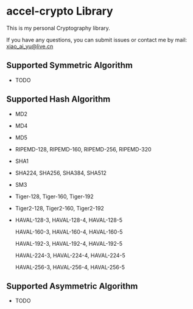 # accel-crypto Library

This is my personal Cryptography library.

If you have any questions, you can submit issues or contact me by mail: xiao_ai_yu@live.cn

## Supported Symmetric Algorithm

* TODO

## Supported Hash Algorithm

* MD2
* MD4
* MD5
* RIPEMD-128, RIPEMD-160, RIPEMD-256, RIPEMD-320
* SHA1
* SHA224, SHA256, SHA384, SHA512
* SM3
* Tiger-128, Tiger-160, Tiger-192
* Tiger2-128, Tiger2-160, Tiger2-192
* HAVAL-128-3, HAVAL-128-4, HAVAL-128-5

  HAVAL-160-3, HAVAL-160-4, HAVAL-160-5

  HAVAL-192-3, HAVAL-192-4, HAVAL-192-5

  HAVAL-224-3, HAVAL-224-4, HAVAL-224-5
  
  HAVAL-256-3, HAVAL-256-4, HAVAL-256-5
  
## Supported Asymmetric Algorithm

* TODO
